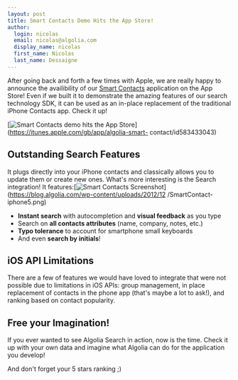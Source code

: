 ```yaml
---
layout: post
title: Smart Contacts Demo Hits the App Store!
author:
  login: nicolas
  email: nicolas@algolia.com
  display_name: nicolas
  first_name: Nicolas
  last_name: Dessaigne
---
```


After going back and forth a few times with Apple, we are really happy to
announce the availibility of our [Smart
Contacts][1]
application on the App Store! Even if we built it to demonstrate the amazing
features of our search technology SDK, it can be used as an in-place
replacement of the traditional iPhone Contacts app. Check it up!

[![Smart Contacts demo hits the App Store][2]](https://itunes.apple.com/gb/app/algolia-smart-
contact/id583433043)

## Outstanding Search Features

It plugs directly into your iPhone contacts and classically allows you to
update them or create new ones. What's more interesting is the Search
integration! It features:[![Smart Contacts Screenshot][3]](https://blog.algolia.com/wp-content/uploads/2012/12
/SmartContact-iphone5.png)

  * **Instant search** with autocompletion and **visual feedback** as you type
  * Search on **all contacts attributes** (name, company, notes, etc.)
  * **Typo tolerance** to account for smartphone small keyboards
  * And even **search by initials**!

## iOS API Limitations

There are a few of features we would have loved to integrate that were not
possible due to limitations in iOS APIs: group management, in place
replacement of contacts in the phone app (that's maybe a lot to ask!), and
ranking based on contact popularity.

## Free your Imagination!

If you ever wanted to see Algolia Search in action, now is the time. Check it
up with your own data and imagine what Algolia can do for the application you
develop!

And don't forget your 5 stars ranking ;)


[1]: https://itunes.apple.com/gb/app/algolia-smart-contact/id583433043
[2]: /algoliasearch-jekyll-hyde/assets/available-on-iphone-app-store-logo.png
[3]: /algoliasearch-jekyll-hyde/assets/SmartContact-iphone5-489x1024.png
